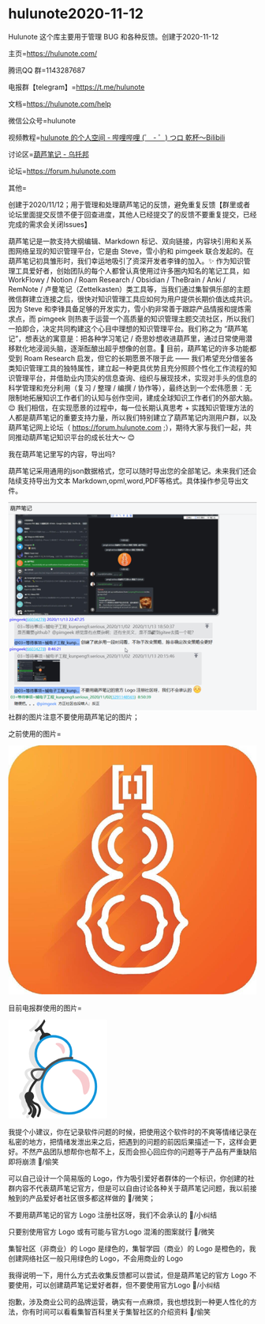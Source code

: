 # hulunote2020-11-12

Hulunote
这个库主要用于管理 BUG 和各种反馈。创建于2020-11-12

主页=https://hulunote.com/

腾讯QQ 群=1143287687

电报群【telegram】=https://t.me/hulunote

文档=https://hulunote.com/help

微信公众号=hulunote

视频教程=[hulunote 的个人空间 - 哔哩哔哩 (゜ - ゜) つロ 乾杯～Bilibili](https://space.bilibili.com/648834352)

讨论区=[葫芦笔记 - 乌托邦](https://web.uvw.org.cn/circle/s51A4n5)

论坛=https://forum.hulunote.com

其他=

创建于2020/11/12；用于管理和处理葫芦笔记的反馈，避免重复反馈【群里或者论坛里面提交反馈不便于回查进度，其他人已经提交了的反馈不要重复提交，已经完成的需求会关闭lssues】

葫芦笔记是一款支持大纲编辑、Markdown 标记、双向链接，内容块引用和关系图网络呈现的知识管理平台，它是由 Steve，雪小豹和 pimgeek 联合发起的。在葫芦笔记初具雏形时，我们幸运地吸引了资深开发者李锋的加入。✨
作为知识管理工具爱好者，创始团队的每个人都曾认真使用过许多圈内知名的笔记工具，如 WorkFlowy / Notion / Roam Research / Obsidian / TheBrain / Anki / RemNote / 卢曼笔记（Zettelkasten）类工具等，当我们通过集智俱乐部的主题微信群建立连接之后，很快对知识管理工具应如何为用户提供长期价值达成共识。因为 Steve 和李锋具备足够的开发实力，雪小豹非常善于跟踪产品情报和提炼需求点，而 pimgeek 则热衷于运营一个高质量的知识管理主题交流社区，所以我们一拍即合，决定共同构建这个心目中理想的知识管理平台。我们称之为 “葫芦笔记”，想表达的寓意是：把各种学习笔记 / 奇思妙想收进葫芦里，通过日常使用潜移默化地浸润头脑，逐渐酝酿出超乎想像的创意。🚀
目前，葫芦笔记的许多功能都受到 Roam Research 启发，但它的长期愿景不限于此 —— 我们希望充分借鉴各类知识管理工具的独特属性，建立起一种更具优势且充分照顾个性化工作流程的知识管理平台，并借助业内顶尖的信息查询、组织与展现技术，实现对手头的信息的科学管理和充分利用（复习 / 整理 / 编撰 / 协作等），最终达到一个宏伟愿景：无限制地拓展知识工作者们的认知与创作空间，建成全球知识工作者们的外部大脑。😌
我们相信，在实现愿景的过程中，每一位长期认真思考 + 实践知识管理方法的人都是葫芦笔记的重要支持力量，所以我们特别建立了葫芦笔记内测用户群，以及葫芦笔记网上论坛（ https://forum.hulunote.com ;），期待大家与我们一起，共同推动葫芦笔记知识平台的成长壮大～ 😊


我在葫芦笔记里写的内容，导出吗?

葫芦笔记采用通用的json数据格式，您可以随时导出您的全部笔记。未来我们还会陆续支持导出为文本 Markdown,opml,word,PDF等格式。具体操作参见导出文件。

![](https://raw.githubusercontent.com/kunpeng9/PicgoPicture2020-10-18/master/20201118202743.png)
社群的图片注意不要使用葫芦笔记的图片；

之前使用的图片=

![](https://raw.githubusercontent.com/kunpeng9/PicgoPicture2020-10-18/master/20201118203211.jpg)

目前电报群使用的图片=

![](https://raw.githubusercontent.com/kunpeng9/PicgoPicture2020-10-18/master/20201118203124.png)

我提个小建议，你在记录软件问题的时候，把使用这个软件时的不爽等情绪记录在私密的地方，把情绪发泄出来之后，把遇到的问题的前因后果描述一下，这样会更好。不然产品团队想帮你也帮不上，反而会担心回应你的问题等于产品有严重缺陷即将崩溃 /偷笑

可以自己设计一个简易版的 Logo，作为吸引爱好者群体的一个标识，你创建的社群内容不代表葫芦笔记官方，但是可以自由讨论各种关于葫芦笔记问题，我以前接触到的产品爱好者社区很多都这样做的 /微笑；

不要用葫芦笔记的官方 Logo 注册社区呀，我们不会承认的 /小纠结

只要别使用官方 Logo 或有可能与官方Logo 混淆的图案就行 /微笑

集智社区（非商业）的 Logo 是绿色的，集智学园（商业）的 Logo 是橙色的，我创建网络社区一般只用绿色的 Logo，不会用商业的 Logo

我得说明一下，用什么方式去收集反馈都可以尝试，但是葫芦笔记的官方 Logo 不要使用，可以创建葫芦笔记爱好者群，但不要使用官方Logo /小纠结

抱歉，涉及商业公司的品牌运营，确实有一点麻烦，我也想找到一种更人性化的方法，你有时间可以看看集智百科里关于集智社区的介绍资料 /偷笑

